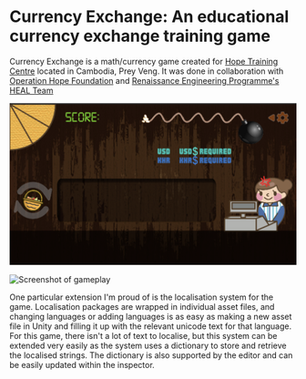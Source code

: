 # Currency Exchange: An educational currency exchange training game

Currency Exchange is a math/currency game created for [Hope Training Centre](https://ohf.org.sg/tjsss-programme-cambodia/) located in Cambodia, Prey Veng. It was done in collaboration with [Operation Hope Foundation](https://ohf.org.sg) and [Renaissance Engineering Programme's HEAL Team](http://www.ntu.edu.sg/rep/reclub/Pages/Humanitarian-Engineers-and-Leaders.aspx)

![Screenshot of game](Assets/Art/screenshot.png)

![Screenshot of gameplay](Assets/Art/DSC08873.JPG)
    
One particular extension I'm proud of is the localisation system for the game. Localisation packages are wrapped in individual asset files, and changing languages or adding languages is as easy as making a new asset file in Unity and filling it up with the relevant unicode text for that language. For this game, there isn't a lot of text to localise, but this system can be extended very easily as the system uses a dictionary to store and retrieve the localised strings. The dictionary is also supported by the editor and can be easily updated within the inspector.
